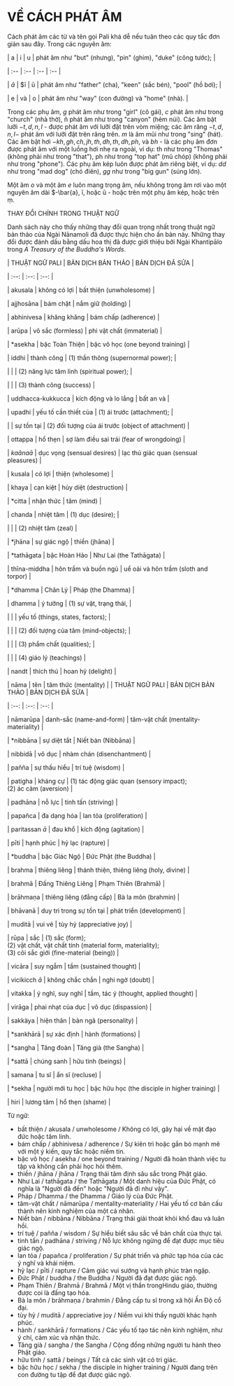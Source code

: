 # VỀ CÁCH PHÁT ÂM

Cách phát âm các từ và tên gọi Pali khá dễ nếu tuân theo các quy tắc đơn giản sau đây. Trong các nguyên âm:

| a | i | u | phát âm như "but" (nhưng), "pin" (ghim), "duke" (công tước); |

| :-- | :-- | :-- | :-- |

| $\bar{a}$ | $ī | ū | phát âm như "father" (cha), "keen" (sắc bén), "pool" (hồ bơi); |

| e | và | o | phát âm như "way" (con đường) và "home" (nhà). |

Trong các phụ âm, $g$ phát âm như trong "girl" (cô gái), $c$ phát âm như trong "church" (nhà thờ), ñ phát âm như trong "canyon" (hẻm núi). Các âm bật lưỡi $-t, d, n, l$ - được phát âm với lưỡi đặt trên vòm miệng; các âm răng $-t, d, n, l-$ phát âm với lưỡi đặt trên răng trên. $m$ là âm mũi như trong "sing" (hát). Các âm bật hơi $-k h, g h, c h, j h, t h, d h, t h, d h, p h$, và $b h$ - là các phụ âm đơn được phát âm với một luồng hơi nhẹ ra ngoài, ví dụ: th như trong "Thomas" (không phải như trong "that"), ph như trong "top hat" (mũ chóp) (không phải như trong "phone"). Các phụ âm kép luôn được phát âm riêng biệt, ví dụ: $d d$ như trong "mad dog" (chó điên), $g g$ như trong "big gun" (súng lớn).

Một âm $o$ và một âm $e$ luôn mang trọng âm, nếu không trọng âm rơi vào một nguyên âm dài $-\bar{a}, ī, hoặc ū - hoặc trên một phụ âm kép, hoặc trên ṃ.

THAY ĐỔI CHÍNH TRONG THUẬT NGỮ

Danh sách này cho thấy những thay đổi quan trọng nhất trong thuật ngữ bản thảo của Ngài Nānamoli đã được thực hiện cho ấn bản này. Những thay đổi được đánh dấu bằng dấu hoa thị đã được giới thiệu bởi Ngài Khantipālo trong *A Treasury of the Buddha's Words*.

| THUẬT NGỮ PALI | BẢN DỊCH BẢN THẢO | BẢN DỊCH ĐÃ SỬA |

| :--: | :--: | :--: |

| akusala | không có lợi | bất thiện (unwholesome) |

| ajjhosāna | bám chặt | nắm giữ (holding) |

| abhinivesa | khăng khăng | bám chấp (adherence) |

| arūpa | vô sắc (formless) | phi vật chất (immaterial) |

| *asekha | bậc Toàn Thiện | bậc vô học (one beyond training) |

| iddhi | thành công | (1) thần thông (supernormal power); |

|  |  | (2) năng lực tâm linh (spiritual power); |

|  |  | (3) thành công (success) |

| uddhacca-kukkucca | kích động và lo lắng | bất an và |

| upadhi | yếu tố cần thiết của | (1) ái trước (attachment); |

|  | sự tồn tại | (2) đối tượng của ái trước (object of attachment) |

| ottappa | hổ thẹn | sợ làm điều sai trái (fear of wrongdoing) |

| $k a \bar{a} n a \bar{a}$ | dục vọng (sensual desires) | lạc thú giác quan (sensual pleasures) |

| kusala | có lợi | thiện (wholesome) |

| khaya | cạn kiệt | hủy diệt (destruction) |

| *citta | nhận thức | tâm (mind) |

| chanda | nhiệt tâm | (1) dục (desire); |

|  |  | (2) nhiệt tâm (zeal) |

| *jhāna | sự giác ngộ | thiền (jhāna) |

| *tathāgata | bậc Hoàn Hảo | Như Lai (the Tathāgata) |

| thīna-middha | hôn trầm và buồn ngủ | uể oải và hôn trầm (sloth and torpor) |

| *dhamma | Chân Lý | Pháp (the Dhamma) |

| dhamma | ý tưởng | (1) sự vật, trạng thái, |

|  |  | yếu tố (things, states, factors); |

|  |  | (2) đối tượng của tâm (mind-objects); |

|  |  | (3) phẩm chất (qualities); |

|  |  | (4) giáo lý (teachings) |

| nandt | thích thú | hoan hỷ (delight) |

| nāma | tên | tâm thức (mentality) |
| THUẬT NGỮ PALI | BẢN DỊCH BẢN THẢO | BẢN DỊCH ĐÃ SỬA |

| :--: | :--: | :--: |

| nāmarūpa | danh-sắc (name-and-form) | tâm-vật chất (mentality-materiality) |

| *nibbāna | sự diệt tắt | Niết bàn (Nibbāna) |

| nibbidā | vô dục | nhàm chán (disenchantment) |

| pañña | sự thấu hiểu | trí tuệ (wisdom) |

| patigha | kháng cự | (1) tác động giác quan (sensory impact); <br> (2) ác cảm (aversion) |

| padhāna | nỗ lực | tinh tấn (striving) |

| papañca | đa dạng hóa | lan tỏa (proliferation) |

| paritassan $\bar{a}$ | đau khổ | kích động (agitation) |

| pīti | hạnh phúc | hỷ lạc (rapture) |

| *buddha | bậc Giác Ngộ | Đức Phật (the Buddha) |

| brahma | thiêng liêng | thánh thiện, thiêng liêng (holy, divine) |

| brahmā | Đấng Thiêng Liêng | Phạm Thiên (Brahmā) |

| brāhmaṇa | thiêng liêng (đẳng cấp) | Bà la môn (brahmin) |

| bhāvanā | duy trì trong sự tồn tại | phát triển (development) |

| muditā | vui vẻ | tùy hỷ (appreciative joy) |

| rūpa | sắc | (1) sắc (form); <br> (2) vật chất, vật chất tính (material form, materiality); <br> (3) cõi sắc giới (fine-material (being)) |

| vicāra | suy ngẫm | tầm (sustained thought) |

| vicikicch $\bar{a}$ | không chắc chắn | nghi ngờ (doubt) |

| vitakka | ý nghĩ, suy nghĩ | tầm, tác ý (thought, applied thought) |

| virāga | phai nhạt của dục | vô dục (dispassion) |

| sakkäya | hiện thân | bản ngã (personality) |

| *sankhārā | sự xác định | hành (formations) |

| *sangha | Tăng đoàn | Tăng già (the Sangha) |

| *sattā | chúng sanh | hữu tình (beings) |

| samana | tu sĩ | ẩn sĩ (recluse) |

| *sekha | người mới tu học | bậc hữu học (the disciple in higher training) |

| hiri | lương tâm | hổ thẹn (shame) |

Từ ngữ:
- bất thiện / akusala / unwholesome / Không có lợi, gây hại về mặt đạo đức hoặc tâm linh.
- bám chấp / abhinivesa / adherence / Sự kiên trì hoặc gắn bó mạnh mẽ với một ý kiến, quy tắc hoặc niềm tin.
- bậc vô học / asekha / one beyond training / Người đã hoàn thành việc tu tập và không cần phải học hỏi thêm.
- thiền / jhāna / jhāna / Trạng thái tâm định sâu sắc trong Phật giáo.
- Như Lai / tathāgata / the Tathāgata / Một danh hiệu của Đức Phật, có nghĩa là "Người đã đến" hoặc "Người đã đi như vậy".
- Pháp / Dhamma / the Dhamma / Giáo lý của Đức Phật.
- tâm-vật chất / nāmarūpa / mentality-materiality / Hai yếu tố cơ bản cấu thành nên kinh nghiệm của một cá nhân.
- Niết bàn / nibbāna / Nibbāna / Trạng thái giải thoát khỏi khổ đau và luân hồi.
- trí tuệ / pañña / wisdom / Sự hiểu biết sâu sắc về bản chất của thực tại.
- tinh tấn / padhāna / striving / Nỗ lực không ngừng để đạt được mục tiêu giác ngộ.
- lan tỏa / papañca / proliferation / Sự phát triển và phức tạp hóa của các ý nghĩ và khái niệm.
- hỷ lạc / pīti / rapture / Cảm giác vui sướng và hạnh phúc tràn ngập.
- Đức Phật / buddha / the Buddha / Người đã đạt được giác ngộ.
- Phạm Thiên / Brahmā / Brahmā / Một vị thần trongHindu giáo, thường được coi là đấng tạo hóa.
- Bà la môn / brāhmaṇa / brahmin / Đẳng cấp tu sĩ trong xã hội Ấn Độ cổ đại.
- tùy hỷ / muditā / appreciative joy / Niềm vui khi thấy người khác hạnh phúc.
- hành / sankhārā / formations / Các yếu tố tạo tác nên kinh nghiệm, như ý chí, cảm xúc và nhận thức.
- Tăng già / sangha / the Sangha / Cộng đồng những người tu hành theo Phật giáo.
- hữu tình / sattā / beings / Tất cả các sinh vật có tri giác.
- bậc hữu học / sekha / the disciple in higher training / Người đang trên con đường tu tập để đạt được giác ngộ.
